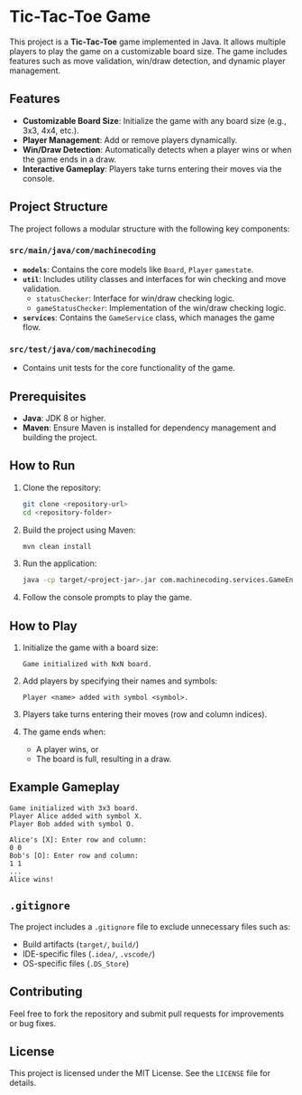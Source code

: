# Tic-Tac-Toe Game

This project is a **Tic-Tac-Toe** game implemented in Java. It allows multiple players to play the game on a customizable board size. The game includes features such as move validation, win/draw detection, and dynamic player management.

## Features

- **Customizable Board Size**: Initialize the game with any board size (e.g., 3x3, 4x4, etc.).
- **Player Management**: Add or remove players dynamically.
- **Win/Draw Detection**: Automatically detects when a player wins or when the game ends in a draw.
- **Interactive Gameplay**: Players take turns entering their moves via the console.

## Project Structure

The project follows a modular structure with the following key components:

### `src/main/java/com/machinecoding`
- **`models`**: Contains the core models like `Board`, `Player` `gamestate`.
- **`util`**: Includes utility classes and interfaces for win checking and move validation.
    - `statusChecker`: Interface for win/draw checking logic.
    - `gameStatusChecker`: Implementation of the win/draw checking logic.
- **`services`**: Contains the `GameService` class, which manages the game flow.

### `src/test/java/com/machinecoding`
- Contains unit tests for the core functionality of the game.

## Prerequisites

- **Java**: JDK 8 or higher.
- **Maven**: Ensure Maven is installed for dependency management and building the project.

## How to Run

1. Clone the repository:
   ```bash
   git clone <repository-url>
   cd <repository-folder>
   ```

2. Build the project using Maven:
   ```bash
   mvn clean install
   ```

3. Run the application:
   ```bash
   java -cp target/<project-jar>.jar com.machinecoding.services.GameEngine
   ```

4. Follow the console prompts to play the game.

## How to Play

1. Initialize the game with a board size:
   ```
   Game initialized with NxN board.
   ```

2. Add players by specifying their names and symbols:
   ```
   Player <name> added with symbol <symbol>.
   ```

3. Players take turns entering their moves (row and column indices).

4. The game ends when:
    - A player wins, or
    - The board is full, resulting in a draw.

## Example Gameplay

```
Game initialized with 3x3 board.
Player Alice added with symbol X.
Player Bob added with symbol O.

Alice's [X]: Enter row and column: 
0 0
Bob's [O]: Enter row and column: 
1 1
...
Alice wins!
```

## `.gitignore`

The project includes a `.gitignore` file to exclude unnecessary files such as:
- Build artifacts (`target/`, `build/`)
- IDE-specific files (`.idea/`, `.vscode/`)
- OS-specific files (`.DS_Store`)

## Contributing

Feel free to fork the repository and submit pull requests for improvements or bug fixes.

## License

This project is licensed under the MIT License. See the `LICENSE` file for details.
